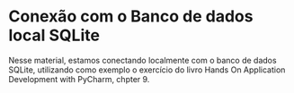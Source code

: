 # Conexão com o Banco de dados local SQLite

Nesse material, estamos conectando localmente com o banco de dados SQLite, utilizando como exemplo o exercício do 
livro Hands On Application Development with PyCharm, chpter 9.